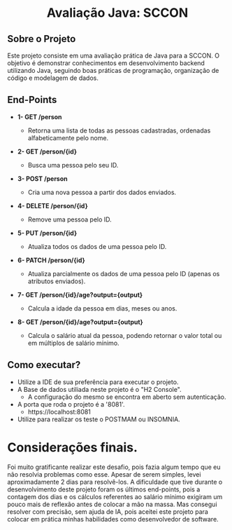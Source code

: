 <h1 align="center">Avaliação Java: SCCON</h1>

## Sobre o Projeto

Este projeto consiste em uma avaliação prática de Java para a SCCON. O objetivo é demonstrar conhecimentos em desenvolvimento backend utilizando Java, seguindo boas práticas de programação, organização de código e modelagem de dados.


## End-Points

   *  **1- GET /person**
      * Retorna uma lista de todas as pessoas cadastradas, ordenadas alfabeticamente pelo nome.

   * **2- GET /person/{id}**
      * Busca uma pessoa pelo seu ID.
   
   * **3- POST /person**
      * Cria uma nova pessoa a partir dos dados enviados.

   * **4- DELETE /person/{id}**
      * Remove uma pessoa pelo ID.

   * **5- PUT /person/{id}**
      * Atualiza todos os dados de uma pessoa pelo ID.

   * **6- PATCH /person/{id}**
      * Atualiza parcialmente os dados de uma pessoa pelo ID (apenas os atributos enviados).

   * **7- GET /person/{id}/age?output={output}**
      * Calcula a idade da pessoa em dias, meses ou anos.

   * **8- GET /person/{id}/age?output={output}**
      * Calcula o salário atual da pessoa, podendo retornar o valor total ou em múltiplos de salário mínimo.

## Como executar?

   * Utilize a IDE de sua preferência para executar o projeto.
   * A Base de dados utiliada neste projeto é o "H2 Console".
     * A configuração do mesmo se encontra em aberto sem autenticação.
   * A porta que roda o projeto é a '8081'.
     * https://localhost:8081
   * Utilize para realizar os teste o POSTMAM ou INSOMNIA.

# Considerações finais.

Foi muito gratificante realizar este desafio, pois fazia algum tempo que eu não resolvia problemas como esse. Apesar de serem simples, levei aproximadamente 2 dias para resolvê-los. A dificuldade que tive durante o desenvolvimento deste projeto foram os últimos end-points, pois a contagem dos dias e os cálculos referentes ao salário mínimo exigiram um pouco mais de reflexão antes de colocar a mão na massa. Mas consegui resolver com precisão, sem ajuda de IA, pois aceitei este projeto para colocar em prática minhas habilidades como desenvolvedor de software.